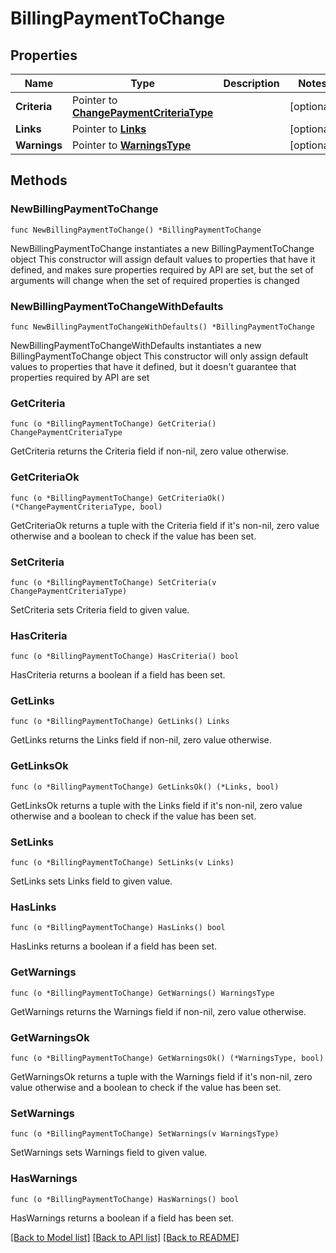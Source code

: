 # BillingPaymentToChange

## Properties

Name | Type | Description | Notes
------------ | ------------- | ------------- | -------------
**Criteria** | Pointer to [**ChangePaymentCriteriaType**](ChangePaymentCriteriaType.md) |  | [optional] 
**Links** | Pointer to [**Links**](Links.md) |  | [optional] 
**Warnings** | Pointer to [**WarningsType**](WarningsType.md) |  | [optional] 

## Methods

### NewBillingPaymentToChange

`func NewBillingPaymentToChange() *BillingPaymentToChange`

NewBillingPaymentToChange instantiates a new BillingPaymentToChange object
This constructor will assign default values to properties that have it defined,
and makes sure properties required by API are set, but the set of arguments
will change when the set of required properties is changed

### NewBillingPaymentToChangeWithDefaults

`func NewBillingPaymentToChangeWithDefaults() *BillingPaymentToChange`

NewBillingPaymentToChangeWithDefaults instantiates a new BillingPaymentToChange object
This constructor will only assign default values to properties that have it defined,
but it doesn't guarantee that properties required by API are set

### GetCriteria

`func (o *BillingPaymentToChange) GetCriteria() ChangePaymentCriteriaType`

GetCriteria returns the Criteria field if non-nil, zero value otherwise.

### GetCriteriaOk

`func (o *BillingPaymentToChange) GetCriteriaOk() (*ChangePaymentCriteriaType, bool)`

GetCriteriaOk returns a tuple with the Criteria field if it's non-nil, zero value otherwise
and a boolean to check if the value has been set.

### SetCriteria

`func (o *BillingPaymentToChange) SetCriteria(v ChangePaymentCriteriaType)`

SetCriteria sets Criteria field to given value.

### HasCriteria

`func (o *BillingPaymentToChange) HasCriteria() bool`

HasCriteria returns a boolean if a field has been set.

### GetLinks

`func (o *BillingPaymentToChange) GetLinks() Links`

GetLinks returns the Links field if non-nil, zero value otherwise.

### GetLinksOk

`func (o *BillingPaymentToChange) GetLinksOk() (*Links, bool)`

GetLinksOk returns a tuple with the Links field if it's non-nil, zero value otherwise
and a boolean to check if the value has been set.

### SetLinks

`func (o *BillingPaymentToChange) SetLinks(v Links)`

SetLinks sets Links field to given value.

### HasLinks

`func (o *BillingPaymentToChange) HasLinks() bool`

HasLinks returns a boolean if a field has been set.

### GetWarnings

`func (o *BillingPaymentToChange) GetWarnings() WarningsType`

GetWarnings returns the Warnings field if non-nil, zero value otherwise.

### GetWarningsOk

`func (o *BillingPaymentToChange) GetWarningsOk() (*WarningsType, bool)`

GetWarningsOk returns a tuple with the Warnings field if it's non-nil, zero value otherwise
and a boolean to check if the value has been set.

### SetWarnings

`func (o *BillingPaymentToChange) SetWarnings(v WarningsType)`

SetWarnings sets Warnings field to given value.

### HasWarnings

`func (o *BillingPaymentToChange) HasWarnings() bool`

HasWarnings returns a boolean if a field has been set.


[[Back to Model list]](../README.md#documentation-for-models) [[Back to API list]](../README.md#documentation-for-api-endpoints) [[Back to README]](../README.md)


